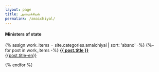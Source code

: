 ```yaml
---
layout: page
title: அமைச்சியல்
permalink: /amaichiyal/
---
```


####  Ministers of state

{% assign work_items = site.categories.amaichiyal | sort: 'absno' -%}
{%- for post in work_items -%}
[**{{ post.title }}**]({{post.url}})<br>
[{{post.title-en}}]({{post.url}})

{% endfor %}

